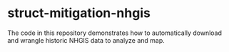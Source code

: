 # struct-mitigation-nhgis
The code in this repository demonstrates how to automatically download and wrangle historic NHGIS data to analyze and map.
